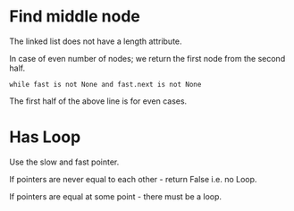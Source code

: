 # Find middle node

The linked list does not have a length attribute. 

In case of even number of nodes; we return the first node from the second half.

`while fast is not None and fast.next is not None`

The first half of the above line is for even cases.


# Has Loop

Use the slow and fast pointer.

If pointers are never equal to each other - return False i.e. no Loop.

If pointers are equal at some point - there must be a loop.